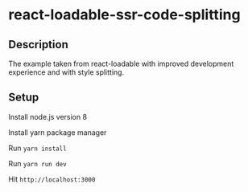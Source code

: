 # react-loadable-ssr-code-splitting

## Description

The example taken from react-loadable with improved development experience and with style splitting.

## Setup

Install node.js version 8

Install yarn package manager

Run `yarn install`

Run `yarn run dev`

Hit `http://localhost:3000`
